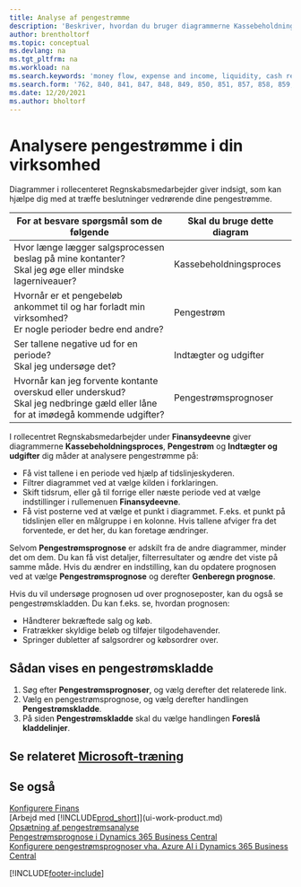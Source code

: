 ```yaml
---
title: Analyse af pengestrømme
description: 'Beskriver, hvordan du bruger diagrammerne Kassebeholdningsproces, Indtægter og udgifter, Pengestrøm og Pengestrømsprognose til at analysere tidligere og fremtidige pengestrømme til og fra din virksomhed.'
author: brentholtorf
ms.topic: conceptual
ms.devlang: na
ms.tgt_pltfrm: na
ms.workload: na
ms.search.keywords: 'money flow, expense and income, liquidity, cash receipts minus cash payments, Cartera'
ms.search.form: '762, 840, 841, 847, 848, 849, 850, 851, 857, 858, 859, 860, 862, 863, 865, 866, 867, 868, 869, 1818'
ms.date: 12/20/2021
ms.author: bholtorf
---
```

# <a name="analyzing-cash-flow-in-your-company"></a>Analysere pengestrømme i din virksomhed
Diagrammer i rollecenteret Regnskabsmedarbejder giver indsigt, som kan hjælpe dig med at træffe beslutninger vedrørende dine pengestrømme.  

| For at besvare spørgsmål som de følgende | Skal du bruge dette diagram |
| --- | --- |
| Hvor længe lægger salgsprocessen beslag på mine kontanter?</br> Skal jeg øge eller mindske lagerniveauer? |Kassebeholdningsproces |
| Hvornår er et pengebeløb ankommet til og har forladt min virksomhed?</br> Er nogle perioder bedre end andre? |Pengestrøm |
| Ser tallene negative ud for en periode?</br> Skal jeg undersøge det? |Indtægter og udgifter |
| Hvornår kan jeg forvente kontante overskud eller underskud?</br> Skal jeg nedbringe gæld eller låne for at imødegå kommende udgifter? |Pengestrømsprognoser |

I rollecentret Regnskabsmedarbejder under **Finansydeevne** giver diagrammerne **Kassebeholdningsproces**, **Pengestrøm** og **Indtægter og udgifter** dig måder at analysere pengestrømme på:  

* Få vist tallene i en periode ved hjælp af tidslinjeskyderen.  
* Filtrer diagrammet ved at vælge kilden i forklaringen.  
* Skift tidsrum, eller gå til forrige eller næste periode ved at vælge indstillinger i rullemenuen **Finansydeevne**.  
* Få vist posterne ved at vælge et punkt i diagrammet. F.eks. et punkt på tidslinjen eller en målgruppe i en kolonne. Hvis tallene afviger fra det forventede, er det her, du kan foretage ændringer.  

Selvom **Pengestrømsprognose** er adskilt fra de andre diagrammer, minder det om dem. Du kan få vist detaljer, filterresultater og ændre det viste på samme måde. Hvis du ændrer en indstilling, kan du opdatere prognosen ved at vælge **Pengestrømsprognose** og derefter **Genberegn prognose**.

Hvis du vil undersøge prognosen ud over prognoseposter, kan du også se pengestrømskladden. Du kan f.eks. se, hvordan prognosen:

* Håndterer bekræftede salg og køb.  
* Fratrækker skyldige beløb og tilføjer tilgodehavender.  
* Springer dubletter af salgsordrer og købsordrer over.  

## <a name="to-view-a-cash-flow-worksheet"></a>Sådan vises en pengestrømskladde

1. Søg efter **Pengestrømsprognoser**, og vælg derefter det relaterede link.  
2. Vælg en pengestrømsprognose, og vælg derefter handlingen **Pengestrømskladde**.  
3. På siden **Pengestrømskladde** skal du vælge handlingen **Foreslå kladdelinjer**.  

## <a name="see-related-microsoft-training"></a>Se relateret [Microsoft-træning](/training/modules/forecast-cash-flow-dynamics-365-business-central/index)

## <a name="see-also"></a>Se også

[Konfigurere Finans](finance-setup-finance.md)  
[Arbejd med [!INCLUDE[prod_short](includes/prod_short.md)]](ui-work-product.md)  
[Opsætning af pengestrømsanalyse](finance-setup-cash-flow-analyses.md)  
[Pengestrømsprognose i Dynamics 365 Business Central](/training/modules/forecast-cash-flow-dynamics-365-business-central/index)  
[Konfigurere pengestrømsprognoser vha. Azure AI i Dynamics 365 Business Central](/training/modules/setup-cash-flow-forecasts/)  

[!INCLUDE[footer-include](includes/footer-banner.md)]

